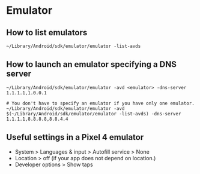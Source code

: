# Emulator
## How to list emulators
```shell
~/Library/Android/sdk/emulator/emulator -list-avds
```

## How to launch an emulator specifying a DNS server
```shell
~/Library/Android/sdk/emulator/emulator -avd <emulator> -dns-server 1.1.1.1,1.0.0.1

# You don't have to specify an emulator if you have only one emulator.
~/Library/Android/sdk/emulator/emulator -avd $(~/Library/Android/sdk/emulator/emulator -list-avds) -dns-server 1.1.1.1,8.8.8.8,8.8.4.4
```

## Useful settings in a Pixel 4 emulator
* System > Languages & input > Autofill service > None
* Location > off (if your app does not depend on location.)
* Developer options > Show taps